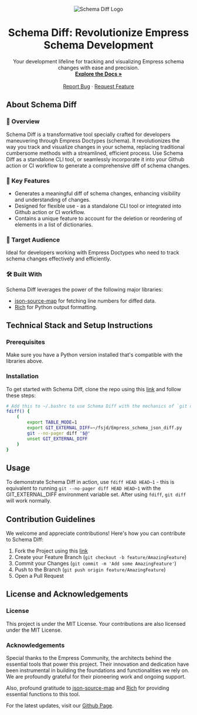 
<p align="center">
  <img src="https://grow.empress.eco/uploads/default/original/2X/1/1f1e1044d3864269d2a613577edb9763890422ab.png" alt="Schema Diff Logo" />

  <h1 align="center"> Schema Diff: Revolutionize Empress Schema Development</h1>
</p>

<p align="center">
Your development lifeline for tracking and visualizing Empress schema changes with ease and precision.
<br />
<a href="https://empress.eco/"><strong>Explore the Docs »</strong></a>
<br />
<br />
<a href="https://github.com/empress-eco/schema_diff/issues">Report Bug</a>
·
<a href="https://github.com/empress-eco/schema_diff/issues">Request Feature</a>
</p>

## About Schema Diff

### 📖 Overview
Schema Diff is a transformative tool specially crafted for developers maneuvering through Empress Doctypes (schema). It revolutionizes the way you track and visualize changes in your schema, replacing traditional cumbersome methods with a streamlined, efficient process. Use Schema Diff as a standalone CLI tool, or seamlessly incorporate it into your Github action or CI workflow to generate a comprehensive diff of schema changes.

### 🌟 Key Features
- Generates a meaningful diff of schema changes, enhancing visibility and understanding of changes.
- Designed for flexible use - as a standalone CLI tool or integrated into Github action or CI workflow.
- Contains a unique feature to account for the deletion or reordering of elements in a list of dictionaries.

### 🎯 Target Audience
Ideal for developers working with Empress Doctypes who need to track schema changes effectively and efficiently.

### 🛠 Built With
Schema Diff leverages the power of the following major libraries:
- [json-source-map](https://pypi.org/project/json-source-map/) for fetching line numbers for diffed data.
- [Rich](https://pypi.org/project/rich/) for Python output formatting.

## Technical Stack and Setup Instructions

### Prerequisites
Make sure you have a Python version installed that's compatible with the libraries above.

### Installation
To get started with Schema Diff, clone the repo using this [link](https://github.com/empress-eco/schema_diff.git) and follow these steps:

```sh
# Add this to ~/.bashrc to use Schema Diff with the mechanics of `git diff`
fdiff() {
    (
        export TABLE_MODE=1
        export GIT_EXTERNAL_DIFF=~/fsjd/Empress_schema_json_diff.py
        git --no-pager diff "$@"
        unset GIT_EXTERNAL_DIFF
    )
}
```

## Usage
To demonstrate Schema Diff in action, use `fdiff HEAD HEAD~1` - this is equivalent to running `git --no-pager diff HEAD HEAD~1` with the GIT_EXTERNAL_DIFF environment variable set. After using `fdiff`, `git diff` will work normally.

## Contribution Guidelines
We welcome and appreciate contributions! Here's how you can contribute to Schema Diff:

1. Fork the Project using this [link](https://github.com/empress-eco/schema_diff.git)
2. Create your Feature Branch (`git checkout -b feature/AmazingFeature`)
3. Commit your Changes (`git commit -m 'Add some AmazingFeature'`)
4. Push to the Branch (`git push origin feature/AmazingFeature`)
5. Open a Pull Request

## License and Acknowledgements

### License
This project is under the MIT License. Your contributions are also licensed under the MIT License.

### Acknowledgements
Special thanks to the Empress Community, the architects behind the essential tools that power this project. Their innovation and dedication have been instrumental in building the foundations and functionalities we rely on. We are profoundly grateful for their pioneering work and ongoing support.

Also, profound gratitude to [json-source-map](https://pypi.org/project/json-source-map/) and [Rich](https://pypi.org/project/rich/) for providing essential functions to this tool.

For the latest updates, visit our [Github Page](https://github.com/empress-eco/).
